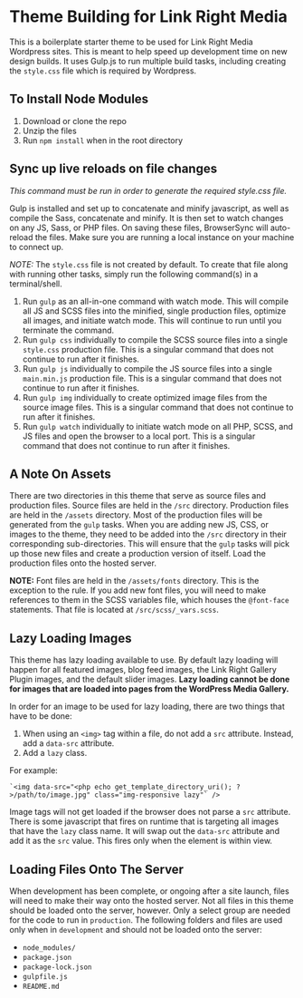# Theme Building for Link Right Media
This is a boilerplate starter theme to be used for Link Right Media Wordpress sites.  This is meant to help speed up development time on new design builds.  It uses Gulp.js to run multiple build tasks, including creating the `style.css` file which is required by Wordpress.

## To Install Node Modules
1. Download or clone the repo
2. Unzip the files
3. Run `npm install` when in the root directory

## Sync up live reloads on file changes
*This command must be run in order to generate the required style.css file.*

Gulp is installed and set up to concatenate and minify javascript, as well as compile the Sass, concatenate and minify.  It is then set to watch changes on any JS, Sass, or PHP files.  On saving these files, BrowserSync will auto-reload the files.  Make sure you are running a local instance on your machine to connect up.

**NOTE*:* The `style.css` file is not created by default.  To create that file along with running other tasks, simply run the following command(s) in a terminal/shell.

1. Run `gulp` as an all-in-one command with watch mode.  This will compile all JS and SCSS files into the minified, single production files, optimize all images, and initiate watch mode.  This will continue to run until you terminate the command.
2. Run `gulp css` individually to compile the SCSS source files into a single `style.css` production file.  This is a singular command that does not continue to run after it finishes.
3. Run `gulp js` individually to compile the JS source files into a single `main.min.js` production file.  This is a singular command that does not continue to run after it finishes.
4. Run `gulp img` individually to create optimized image files from the source image files.  This is a singular command that does not continue to run after it finishes.
5. Run `gulp watch` individually to initiate watch mode on all PHP, SCSS, and JS files and open the browser to a local port.  This is a singular command that does not continue to run after it finishes.

## A Note On Assets
There are two directories in this theme that serve as source files and production files.  Source files are held in the `/src` directory.  Production files are held in the `/assets` directory.  Most of the production files will be generated from the `gulp` tasks.  When you are adding new JS, CSS, or images to the theme, they need to be added into the `/src` directory in their corresponding sub-directories.  This will ensure that the `gulp` tasks will pick up those new files and create a production version of itself.  Load the production files onto the hosted server.

**NOTE:** Font files are held in the `/assets/fonts` directory.  This is the exception to the rule.  If you add new font files, you will need to make references to them in the SCSS variables file, which houses the `@font-face` statements.  That file is located at `/src/scss/_vars.scss`.

## Lazy Loading Images
This theme has lazy loading available to use.  By default lazy loading will happen for all featured images, blog feed images, the Link Right Gallery Plugin images, and the default slider images.  **Lazy loading cannot be done for images that are loaded into pages from the WordPress Media Gallery.**

In order for an image to be used for lazy loading, there are two things that have to be done:

1. When using an `<img>` tag within a file, do not add a `src` attribute.  Instead, add a `data-src` attribute.
2. Add a `lazy` class.

For example:

    `<img data-src="<php echo get_template_directory_uri(); ?>/path/to/image.jpg" class="img-responsive lazy"` />
    
Image tags will not get loaded if the browser does not parse a `src` attribute.  There is some javascript that fires on runtime that is targeting all images that have the `lazy` class name.  It will swap out the `data-src` attribute and add it as the `src` value.  This fires only when the element is within view.

## Loading Files Onto The Server
When development has been complete, or ongoing after a site launch, files will need to make their way onto the hosted server.  Not all files in this theme should be loaded onto the server, however.  Only a select group are needed for the code to run in `production`.  The following folders and files are used only when in `development` and should not be loaded onto the server:

- `node_modules/`
- `package.json`
- `package-lock.json`
- `gulpfile.js`
- `README.md`